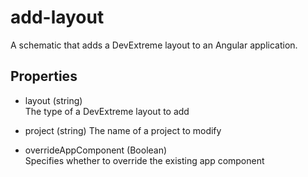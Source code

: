 # add-layout

A schematic that adds a DevExtreme layout to an Angular application.

## Properties

- layout (string)  
 The type of a DevExtreme layout to add

- project (string)
 The name of a project to modify

- overrideAppComponent (Boolean)  
 Specifies whether to override the existing app component